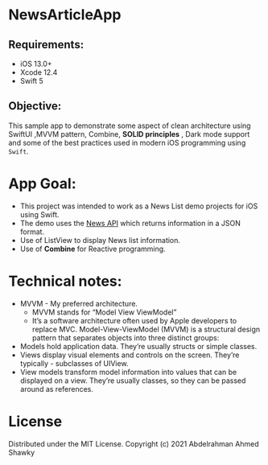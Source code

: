 # NewsArticleApp

## Requirements:
* iOS 13.0+
* Xcode 12.4
* Swift 5  

## Objective:
This sample app to demonstrate some aspect of clean architecture using SwiftUI ,MVVM pattern, Combine, **SOLID principles** , Dark mode support and some of the best practices used in modern iOS programming using `Swift`.

# App Goal:
* This project was intended to work as a News List demo projects for iOS using Swift. 
* The demo uses the [News API](https://newsapi.org) which returns information in a JSON format.
* Use of ListView to display News list information.
* Use of **Combine** for Reactive programming.

# Technical notes:
- MVVM - My preferred architecture.
    - MVVM stands for “Model View ViewModel”
    - It’s a software architecture often used by Apple developers to replace MVC. Model-View-ViewModel (MVVM) is a structural design pattern that separates objects into three distinct groups:
- Models hold application data. They’re usually structs or simple classes.
- Views display visual elements and controls on the screen. They’re typically - subclasses of UIView.
- View models transform model information into values that can be displayed on a view. They’re usually classes, so they can be passed around as references.


# License
Distributed under the MIT License. Copyright (c) 2021 Abdelrahman Ahmed Shawky
